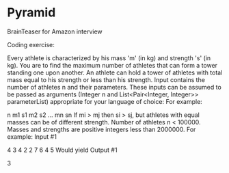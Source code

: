 Pyramid
=======

BrainTeaser for Amazon interview

Coding exercise:
 
Every athlete is characterized by his mass 'm' (in kg) and strength 's' (in kg). You are to find the maximum number of athletes that can form a tower standing one upon another. An athlete can hold a tower of athletes with total mass equal to his strength or less than his strength. Input contains the number of athletes n and their parameters. These inputs can be assumed to be passed as arguments (Integer n and List<Pair<Integer, Integer>> parameterList) appropriate for your language of choice:
For example:
 
n
m1 s1
m2 s2
...
mn  sn
If mi > mj then si > sj, but athletes with equal masses can be of different strength.
Number of athletes n < 100000. Masses and strengths are positive integers less than 2000000.
For example:
Input #1
 
4
3 4
2 2
7 6
4 5
Would yield
Output #1
 
3
 
